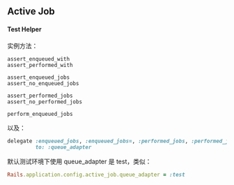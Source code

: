 ## Active Job

#### Test Helper

实例方法：

```
assert_enqueued_with
assert_performed_with

assert_enqueued_jobs
assert_no_enqueued_jobs

assert_performed_jobs
assert_no_performed_jobs
```

```
perform_enqueued_jobs
```

以及：

```ruby
delegate :enqueued_jobs, :enqueued_jobs=, :performed_jobs, :performed_jobs=,
         to: :queue_adapter
```

默认测试环境下使用 queue_adapter 是 test，类似：

```ruby
Rails.application.config.active_job.queue_adapter = :test
```
